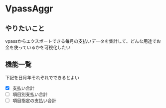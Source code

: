 # VpassAggr

## やりたいこと
vpassからエクスポートできる毎月の支払いデータを集計して、どんな用途でお金を使っているかを可視化したい

## 機能一覧
下記を日月年それぞれでできるとよい

- [x] 支払い合計
- [ ] 項目別支払い合計
- [ ] 項目指定の支払い合計
